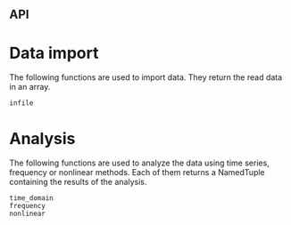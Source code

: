 ## API

# Data import

The following functions are used to import data. They return the read data in an array.

```@docs
infile
```

# Analysis

The following functions are used to analyze the data using time series, frequency or nonlinear methods. Each of them returns a NamedTuple containing the results of the analysis.

```@docs
time_domain
frequency
nonlinear
```
